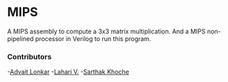 # MIPS

A MIPS assembly to compute a 3x3 matrix multiplication. And a MIPS non-pipelined processor in Verilog to run this program.

### Contributors

-[Advait Lonkar](https://github.com/advait-l/)
-[Lahari V.](https://github.com/Lahari-5139/)
-[Sarthak Khoche](https://github.com/SarthakKhoche/)
